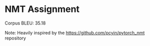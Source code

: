 # NMT Assignment
Corpus BLEU: 35.18 

Note: Heavily inspired by the https://github.com/pcyin/pytorch_nmt repository
